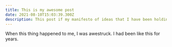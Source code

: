 ```yaml
---
title: This is my awesome post
date: 2021-08-10T15:03:39.300Z
description: This post if my manifesto of ideas that I have been holding into me for years.
---
```

When this thing happened to me, I was awestruck. I had been like this for years.